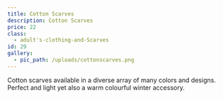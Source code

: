 ```yaml
---
title: Cotton Scarves
description: Cotton Scarves
price: 22
class:
  - adult's-clothing-and-Scarves
id: 29
gallery:
  - pic_path: /uploads/cottonscarves.png
---
```



Cotton scarves available in a diverse array of many colors and designs. Perfect and light yet also a warm colourful winter accessory.